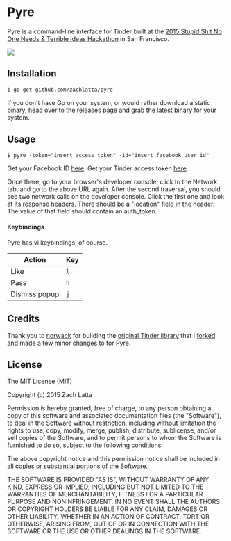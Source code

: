 # Pyre

Pyre is a command-line interface for Tinder built at the [2015 Stupid Shit No
One Needs & Terrible Ideas Hackathon](https://stupidhackathon.github.io/) in San
Francisco.

[![](demo.jpg)](https://twitter.com/selenalarson/status/597545473189093378)

## Installation

    $ go get github.com/zachlatta/pyre

If you don't have Go on your system, or would rather download a static binary,
head over to the [releases page](https://github.com/zachlatta/pyre/releases) and
grab the latest binary for your system.

## Usage

    $ pyre -token="insert access token" -id="insert facebook user id"

Get your Facebook ID
[here](http://findmyfacebookid.com/). Get your Tinder access token
[here](https://www.facebook.com/dialog/oauth?client_id=464891386855067&redirect_uri=https://www.facebook.com/connect/login_success.html&scope=basic_info,email,public_profile,user_about_me,user_activities,user_birthday,user_education_history,user_friends,user_interests,user_likes,user_location,user_photos,user_relationship_details&response_type=token).

Once there, go to your browser's developer console, click to the Network tab, and
go to the above URL again. After the second traversal, you should see two network
calls on the developer console. Click the first one and look at its response
headers. There should be a "location" field in the header. The value of that
field should contain an auth_token.

#### Keybindings

Pyre has vi keybindings, of course.

| Action        | Key |
|---------------|-----|
| Like          | `l` |
| Pass          | `h` |
| Dismiss popup | `j` |

## Credits

Thank you to [norwack](https://github.com/norwack) for building the
[original Tinder library](https://github.com/norwack/tinder) that I
[forked](https://github.com/zachlatta/tinder) and made a few minor changes to
for Pyre.

## License

The MIT License (MIT)

Copyright (c) 2015 Zach Latta

Permission is hereby granted, free of charge, to any person obtaining a copy of
this software and associated documentation files (the "Software"), to deal in
the Software without restriction, including without limitation the rights to
use, copy, modify, merge, publish, distribute, sublicense, and/or sell copies of
the Software, and to permit persons to whom the Software is furnished to do so,
subject to the following conditions:

The above copyright notice and this permission notice shall be included in all
copies or substantial portions of the Software.

THE SOFTWARE IS PROVIDED "AS IS", WITHOUT WARRANTY OF ANY KIND, EXPRESS OR
IMPLIED, INCLUDING BUT NOT LIMITED TO THE WARRANTIES OF MERCHANTABILITY, FITNESS
FOR A PARTICULAR PURPOSE AND NONINFRINGEMENT. IN NO EVENT SHALL THE AUTHORS OR
COPYRIGHT HOLDERS BE LIABLE FOR ANY CLAIM, DAMAGES OR OTHER LIABILITY, WHETHER
IN AN ACTION OF CONTRACT, TORT OR OTHERWISE, ARISING FROM, OUT OF OR IN
CONNECTION WITH THE SOFTWARE OR THE USE OR OTHER DEALINGS IN THE SOFTWARE.
